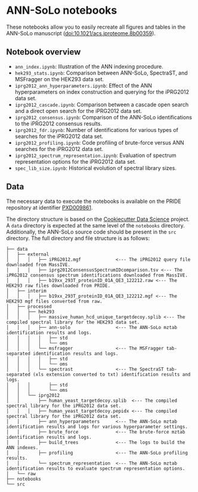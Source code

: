 # ANN-SoLo notebooks

These notebooks allow you to easily recreate all figures and tables in the ANN-SoLo manuscript ([doi:10.1021/acs.jproteome.8b00359](https://doi.org/10.1021/acs.jproteome.8b00359)).

## Notebook overview

* `ann_index.ipynb`: Illustration of the ANN indexing procedure.
* `hek293_stats.ipynb`: Comparison between ANN-SoLo, SpectraST, and MSFragger on the HEK293 data set.
* `iprg2012_ann_hyperparameters.ipynb`: Effect of the ANN hyperparameters on index construction and querying for the iPRG2012 data set.
* `iprg2012_cascade.ipynb`: Comparison between a cascade open search and a direct open search for the iPRG2012 data set.
* `iprg2012_consensus.ipynb`: Comparison of the ANN-SoLo identifications to the iPRG2012 consensus results.
* `iprg2012_fdr.ipynb`: Number of identifications for various types of searches for the iPRG2012 data set.
* `iprg2012_profiling.ipynb`: Code profiling of brute-force versus ANN searches for the iPRG2012 data set.
* `iprg2012_spectrum_representation.ipynb`: Evaluation of spectrum representation options for the iPRG2012 data set.
* `spec_lib_size.ipynb`: Historical evolution of spectral library sizes.

## Data

The necessary data to execute the notebooks is available on the PRIDE repository at identifier [PXD009861](https://www.ebi.ac.uk/pride/archive/projects/PXD009861).

The directory structure is based on the [Cookiecutter Data Science](https://drivendata.github.io/cookiecutter-data-science/) project. A `data` directory is expected at the same level of the `notebooks` directory. Additionally, the ANN-SoLo source code should be present in the `src` directory. The full directory and file structure is as follows:

```
├── data
│   ├── external
│   │   │   ├── iPRG2012.mgf             <--- The iPRG2012 query file downloaded from MassIVE.
│   │   │   ├── iprg2012ConsensusSpectrumIDcomparison.tsv <--- The iPRG2012 consensus spectrum identifications downloaded from MassIVE.
│   │   │   ├── b19xx_293T_proteinID_01A_QE3_122212.raw <--- The HEK293 raw files downloaded from PRIDE.
│   ├── interim
│   │   │   ├── b19xx_293T_proteinID_01A_QE3_122212.mgf <--- The HEK293 mgf files converted from raw.
│   ├── processed
│   │   ├── hek293
│   │   │   ├── massive_human_hcd_unique_targetdecoy.splib <--- The compiled spectral library for the HEK293 data set.
│   │   │   ├── ann-solo                 <--- The ANN-SoLo mztab identification results and logs.
│   │   │   │   ├── std
│   │   │   │   └── oms
│   │   │   └── msfragger                <--- The MSFragger tab-separated identification results and logs.
│   │   │   │   ├── std
│   │   │   │   └── oms
│   │   │   └── spectrast                <--- The SpectraST tab-separated (xls extension converted to txt) identification results and logs.
│   │   │       ├── std
│   │   │       └── oms
│   │   └── iprg2012
│   │       ├── human_yeast_targetdecoy.splib  <--- The compiled spectral library for the iPRG2012 data set.
│   │   │   ├── human_yeast_targetdecoy.pepidx <--- The compiled spectral library for the iPRG2012 data set.
│   │       ├── ann_hyperparameters      <--- The ANN-SoLo mztab identification results and logs for various hyperparameter settings.
│   │       ├── brute_force              <--- The brute-force mztab identification results and logs.
│   │       ├── build_trees              <--- The logs to build the ANN indexes.
│   │       ├── profiling                <--- The ANN-SoLo profiling results.
│   │       └── spectrum_representation  <--- The ANN-SoLo mztab identification results to evaluate spectrum representation options.
│   └── raw
├── notebooks
└── src
```
